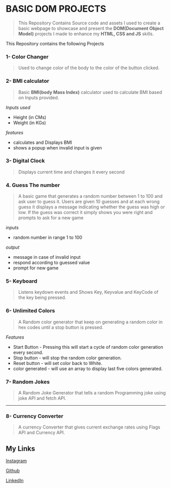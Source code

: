 # BASIC DOM PROJECTS

>This Repository Contains Source code and assets I used to create a basic webpage to showcase and present the **DOM(Document Object Model)** projects I made to enhance my **HTML,  CSS and JS** skills.

This Repository contains the following Projects

### 1- Color Changer
>Used to change color of the body to the color of the button clicked.

### 2- BMI calculator
>Basic **BMI(body Mass Index)** calculator used to calculate BMI based on Inputs provided.

*Inputs used*

- Height (in CMs) 
- Weight (in KGs)

*features*

- calculates and Displays BMI
- shows a popup when invalid input is given

### 3- Digital Clock
>Displays current time and changes it every second

### 4. Guess The number

>A basic game that generates a random number between 1 to 100 and ask user to guess it. Users are given 10 guesses and at each wrong guess it displays a message indicating whether the guess was high or low.
If the guess was correct it simply shows you were right and prompts to ask for a new game

*inputs*
- random number in range 1 to 100

*output*
- message in case of invalid input
- respond according to guessed value
- prompt for new game

### 5- Keyboard

> Listens keydown events and Shows Key, Keyvalue and KeyCode of the key being pressed. 

### 6- Unlimited Colors
> A Random color generator that keep on generating a random color in hex codes until a stop button is pressed.

*Features*
- Start Button - Pressing this will start a cycle of random color generation every second.
- Stop button -  will stop the random color generation.
- Reset button -  will set color back to White.
- color generated -  will use an array to display last five colors generated.

### 7- Random Jokes
> A Random Joke Generator that tells a random Programming joke using joke API and fetch API.
---

### 8- Currency Converter
> A currency Converter that gives current exchange rates using Flags API and Currency API.

## My Links

[Instagram](https://www.instagram.com/im_ut_2308)

[Github](https://www.github.com/imutkarsht)

[LinkedIn](https://www.linkedin.com/in/utkarsh-tiwari-8329b4292/)
